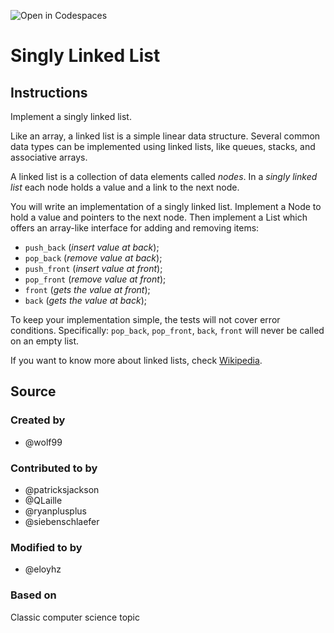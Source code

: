 ![Open in Codespaces](https://classroom.github.com/assets/open-in-codespaces-abfff4d4e15f9e1bd8274d9a39a0befe03a0632bb0f153d0ec72ff541cedbe34.svg)
# Singly Linked List

## Instructions

Implement a singly linked list.

Like an array, a linked list is a simple linear data structure. Several
common data types can be implemented using linked lists, like queues,
stacks, and associative arrays.

A linked list is a collection of data elements called *nodes*. In a
*singly linked list* each node holds a value and a link to the next node.

You will write an implementation of a singly linked list. Implement a
Node to hold a value and pointers to the next node. Then
implement a List which offers an array-like interface for adding and 
removing items:

* `push_back` (*insert value at back*);
* `pop_back` (*remove value at back*);
* `push_front` (*insert value at front*);
* `pop_front` (*remove value at front*);
* `front` (*gets the value at front*);
* `back` (*gets the value at back*);

To keep your implementation simple, the tests will not cover error
conditions. Specifically: `pop_back`, `pop_front`, `back`, `front`
will never be called on an empty list.

If you want to know more about linked lists, check [Wikipedia](https://en.wikipedia.org/wiki/Linked_list).

## Source

### Created by

- @wolf99

### Contributed to by

- @patricksjackson
- @QLaille
- @ryanplusplus
- @siebenschlaefer

### Modified to by
- @eloyhz

### Based on

Classic computer science topic
